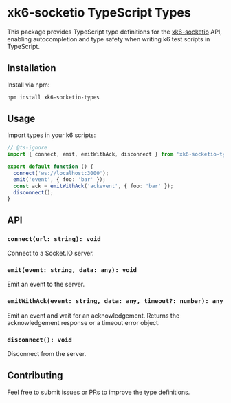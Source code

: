 # xk6-socketio TypeScript Types

This package provides TypeScript type definitions for the [xk6-socketio](../README.md) API, enabling autocompletion and type safety when writing k6 test scripts in TypeScript.

## Installation

Install via npm:

```sh
npm install xk6-socketio-types
```

## Usage

Import types in your k6 scripts:

```ts
// @ts-ignore
import { connect, emit, emitWithAck, disconnect } from 'xk6-socketio-types';

export default function () {
  connect('ws://localhost:3000');
  emit('event', { foo: 'bar' });
  const ack = emitWithAck('ackevent', { foo: 'bar' });
  disconnect();
}
```

## API

### `connect(url: string): void`

Connect to a Socket.IO server.

### `emit(event: string, data: any): void`

Emit an event to the server.

### `emitWithAck(event: string, data: any, timeout?: number): any`

Emit an event and wait for an acknowledgement. Returns the acknowledgement response or a timeout error object.

### `disconnect(): void`

Disconnect from the server.

## Contributing

Feel free to submit issues or PRs to improve the type definitions.
